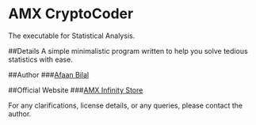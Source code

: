 AMX CryptoCoder
===============

The executable for Statistical Analysis.

##Details
A simple minimalistic program written to help you solve tedious statistics with ease.

##Author
###[Afaan Bilal](https://google.com/+AfaanBilal)

##Official Website
###[AMX Infinity Store](http://www.amxinfinity.tk/Store)


For any clarifications, license details, or any queries, please contact the author.
